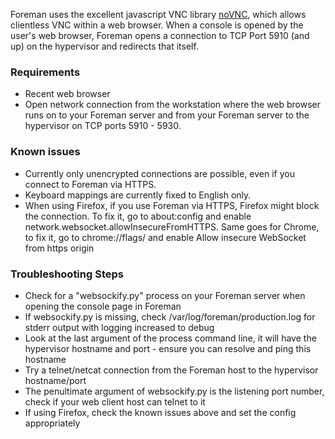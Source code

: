 Foreman uses the excellent javascript VNC library [noVNC](https://novnc.com/info.html), which allows clientless VNC within a web browser. When a console is opened by the user's web browser, Foreman opens a connection to TCP Port 5910 (and up) on the hypervisor and redirects that itself.

### Requirements

* Recent web browser
* Open network connection from the workstation where the web browser runs on to your Foreman server and from your Foreman server to the hypervisor on TCP ports 5910 - 5930.

### Known issues

* Currently only unencrypted connections are possible, even if you connect to Foreman via HTTPS.
* Keyboard mappings are currently fixed to English only.
* When using Firefox, if you use Foreman via HTTPS, Firefox might block the connection. To fix it, go to about:config and enable network.websocket.allowInsecureFromHTTPS. Same goes for Chrome, to fix it, go to chrome://flags/ and enable Allow insecure WebSocket from https origin

### Troubleshooting Steps

* Check for a "websockify.py" process on your Foreman server when opening the console page in Foreman
* If websockify.py is missing, check /var/log/foreman/production.log for stderr output with logging increased to debug
* Look at the last argument of the process command line, it will have the hypervisor hostname and port - ensure you can resolve and ping this hostname
* Try a telnet/netcat connection from the Foreman host to the hypervisor hostname/port
* The penultimate argument of websockify.py is the listening port number, check if your web client host can telnet to it
* If using Firefox, check the known issues above and set the config appropriately
